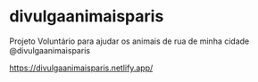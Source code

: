 # divulgaanimaisparis
Projeto Voluntário para ajudar os animais de rua de minha cidade @divulgaanimaisparis

https://divulgaanimaisparis.netlify.app/
